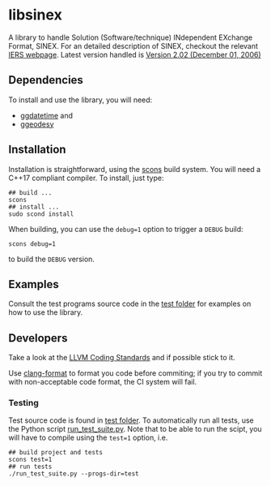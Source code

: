 # libsinex

A library to handle Solution (Software/technique) INdependent EXchange Format, SINEX.
For an detailed description of SINEX, checkout the relevant 
[IERS webpage](https://www.iers.org/IERS/EN/Organization/AnalysisCoordinator/SinexFormat/sinex.html).
Latest version handled is 
[Version 2.02 (December 01, 2006)](https://www.iers.org/SharedDocs/Publikationen/EN/IERS/Documents/ac/sinex/sinex_v202_pdf.pdf;jsessionid=D3307FA604FD12ACBE02A30C3D9AFC30.live1?__blob=publicationFile&v=2)

## Dependencies
To install and use the library, you will need:

* [ggdatetime](https://github.com/xanthospap/ggdatetime) and
* [ggeodesy](https://github.com/xanthospap/ggeodesy)

## Installation
Installation is straightforward, using the [scons](https://scons.org/) build 
system. You will need a C++17 compliant compiler. 
To install, just type:
```
## build ...
scons
## install ...
sudo scond install
```

When building, you can use the `debug=1` option to trigger a `DEBUG` build:
```
scons debug=1
```
to build the `DEBUG` version.

## Examples
Consult the test programs source code in the 
[test folder](https://github.com/xanthospap/libsinex/tree/main/test) 
for examples on how to use the library.

## Developers
Take a look at the [LLVM Coding Standards](https://llvm.org/docs/CodingStandards.html) 
and if possible stick to it. 

Use [clang-format](https://clang.llvm.org/docs/ClangFormat.html)
to format you code before commiting; if you try to commit with non-acceptable 
code format, the CI system will fail.

### Testing
Test source code is found in [test folder](https://github.com/xanthospap/libsinex/tree/main/test). 
To automatically run all tests, use the Python script 
[run_test_suite.py](https://github.com/xanthospap/libsinex/blob/main/run_test_suite.py). 
Note that to be able to run the scipt, you will have to compile using the 
`test=1` option, i.e.
```
## build project and tests
scons test=1
## run tests
./run_test_suite.py --progs-dir=test
```
